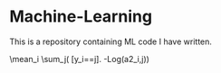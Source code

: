 # Machine-Learning

This is a repository containing ML code I have written. 

\mean_i \sum_j( [y_i==j]. -Log(a2_i,j))
